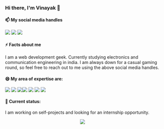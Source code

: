 ### Hi there, I'm Vinayak 👋

#### 📫 My social media handles
<a href="https://twitter.com/Vinayak47427793"><img src="https://img.icons8.com/cute-clipart/64/000000/twitter.png"/></a> <a href="https://www.linkedin.com/in/vinayak-sharma-141096193/"><img src="https://img.icons8.com/cute-clipart/64/000000/linkedin.png"/></a> <a href="https://www.instagram.com/lee_codes/"><img src="https://img.icons8.com/cute-clipart/64/000000/instagram-new.png"/></a>

#### ⚡ Facts about me
I am a web development geek. Currently studying electronics and communication engineering in india. I am always down for a casual gaming round, so feel free to reach out to me using the above social media handles.

#### 😄 My area of expertise are:
<img src="https://img.icons8.com/color/48/000000/vue-js.png"/>  <img src="https://img.icons8.com/color/48/000000/nodejs.png"/>  <img src="https://www.vectorlogo.zone/logos/pocoo_flask/pocoo_flask-ar21.svg"/><img src="https://img.icons8.com/color/48/000000/javascript.png"/>   <img src="https://img.icons8.com/color/48/000000/c-plus-plus-logo.png"/> <img src="https://img.icons8.com/color/48/000000/python.png"/>  <img src="https://img.icons8.com/color/48/000000/git.png"/>

#### 👯 Current status:
I am working on self-projects and looking for an internship opportunity.

<p align="center">
	<img src="https://github-readme-stats.vercel.app/api?username=vinayaksh42"  />
</p>
<!--
**vinayaksh42/vinayaksh42** is a ✨ _special_ ✨ repository because its `README.md` (this file) appears on your GitHub profile.
![My github stats](https://github-readme-stats.vercel.app/api?username=vinayaksh42&show_icons=true)
Here are some ideas to get you started:

- 🔭 I’m currently working on ...
- 🌱 I’m currently learning ...
- 👯 I’m looking to collaborate on ...
- 🤔 I’m looking for help with ...
- 💬 Ask me about ...
- 📫 How to reach me: ...
- 😄 Pronouns: ...
- ⚡ Fun fact: ...
-->

